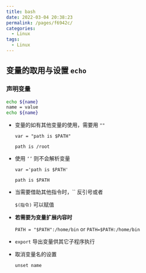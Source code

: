 ```yaml
---
title: bash
date: 2022-03-04 20:38:23
permalink: /pages/f6942c/
categories:
  - Linux
tags:
  - Linux
---
```

## 变量的取用与设置 `echo`

### 声明变量

```sh
echo ${name}
name = value
echo ${name}
```

- 变量的如有其他变量的使用，需要用 `""` 

  `var = "path is $PATH"`  

  `path is /root`

- 使用 `‘’` 则不会解析变量

  `var ='path is $PATH'` 

  `path is $PATH`

- 当需要借助其他指令时，`` 反引号或者 

  `$(指令)` 可以赋值

- **若需要为变量扩展内容时**

  `PATH = "$PATH":/home/bin` or `PATH=$PATH:/home/bin`

- `export` 导出变量供其它子程序执行

- 取消变量名的设置

  `unset name`

  













































































